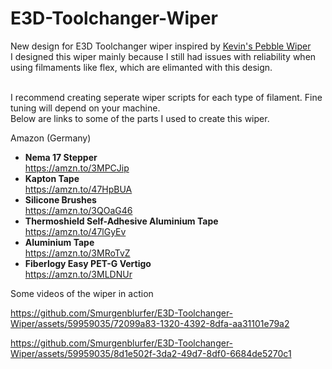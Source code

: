 # E3D-Toolchanger-Wiper

New design for E3D Toolchanger wiper inspired by [Kevin's Pebble Wiper](https://github.com/KevinMar1/Pebble_Wiper) <br>
I designed this wiper mainly because I still had issues with reliability when using filmaments like flex, which are elimanted with this design.<br><br>

I recommend creating seperate wiper scripts for each type of filament. Fine tuning will depend on your machine.<br>
Below are links to some of the parts I used to create this wiper.

Amazon (Germany)
- **Nema 17 Stepper**  
https://amzn.to/3MPCJip
- **Kapton Tape**  
https://amzn.to/47HpBUA
- **Silicone Brushes**  
https://amzn.to/3QOaG46
- **Thermoshield Self-Adhesive Aluminium Tape**  
https://amzn.to/47lGyEv
- **Aluminium Tape**  
https://amzn.to/3MRoTvZ
- **Fiberlogy Easy PET-G Vertigo**  
https://amzn.to/3MLDNUr

Some videos of the wiper in action


https://github.com/Smurgenblurfer/E3D-Toolchanger-Wiper/assets/59959035/72099a83-1320-4392-8dfa-aa31101e79a2

https://github.com/Smurgenblurfer/E3D-Toolchanger-Wiper/assets/59959035/8d1e502f-3da2-49d7-8df0-6684de5270c1





  


